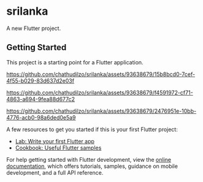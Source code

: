 # srilanka

A new Flutter project.

## Getting Started

This project is a starting point for a Flutter application.


https://github.com/chathudilzo/srilanka/assets/93638679/15b8bcd0-7cef-4f55-b029-83d637d2e03f


https://github.com/chathudilzo/srilanka/assets/93638679/f4591972-cf71-4863-a694-9fea88d677c2



https://github.com/chathudilzo/srilanka/assets/93638679/2476951e-10bb-4776-acb0-98a6ded0e5a9



A few resources to get you started if this is your first Flutter project:

- [Lab: Write your first Flutter app](https://docs.flutter.dev/get-started/codelab)
- [Cookbook: Useful Flutter samples](https://docs.flutter.dev/cookbook)

For help getting started with Flutter development, view the
[online documentation](https://docs.flutter.dev/), which offers tutorials,
samples, guidance on mobile development, and a full API reference.
